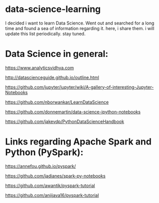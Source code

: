# data-science-learning
I decided i want to learn Data Science. Went out and searched for a long time and found a sea of information regarding it. here, i share them. 
i will update this list periodically. stay tuned.
# Data Science in general:

https://www.analyticsvidhya.com

http://datascienceguide.github.io/outline.html

https://github.com/jupyter/jupyter/wiki/A-gallery-of-interesting-Jupyter-Notebooks

https://github.com/nborwankar/LearnDataScience

https://github.com/donnemartin/data-science-ipython-notebooks

https://github.com/jakevdp/PythonDataScienceHandbook

# Links regarding Apache Spark and Python (PySpark):

https://annefou.github.io/pyspark/ 

https://github.com/jadianes/spark-py-notebooks

https://github.com/awantik/pyspark-tutorial

https://github.com/anjijava16/pyspark-tutorial



